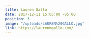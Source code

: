 ```yaml
---
title: Lauren Gallo
date: 2017-12-11 15:05:00 -05:00
position: 3
image: "/uploads/LAUREN%20GALLO.jpg"
link: https://laurenmgallo.com/
---
```


